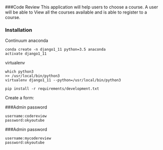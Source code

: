 ###Code Review
This application will help users to choose a course. A user will be able to View all the courses available and is able to register to a course. 

### Installation

Continuum anaconda
```shell
conda create -n django1_11 python=3.5 anaconda
activate django1_11
```
virtualenv 
```
which python3
>> /usr/local/bin/python3
virtualenv django1_11 --python=/usr/local/bin/python3
````
```
pip install -r requirements/development.txt
```


Create a form:

###Admin password
```
username:codereview
password:okyoutube
````

###Admin password
```
username:mycodereview
password:okyoutube
```
